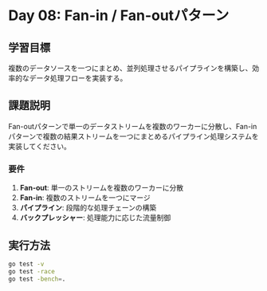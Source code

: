 # Day 08: Fan-in / Fan-outパターン

## 学習目標
複数のデータソースを一つにまとめ、並列処理させるパイプラインを構築し、効率的なデータ処理フローを実装する。

## 課題説明

Fan-outパターンで単一のデータストリームを複数のワーカーに分散し、Fan-inパターンで複数の結果ストリームを一つにまとめるパイプライン処理システムを実装してください。

### 要件

1. **Fan-out**: 単一のストリームを複数のワーカーに分散
2. **Fan-in**: 複数のストリームを一つにマージ
3. **パイプライン**: 段階的な処理チェーンの構築
4. **バックプレッシャー**: 処理能力に応じた流量制御

## 実行方法

```bash
go test -v
go test -race
go test -bench=.
```